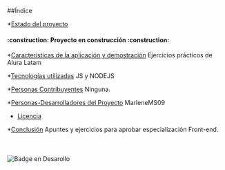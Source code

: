 
##Índice


*[Estado del proyecto](#Estado-del-proyecto)
<h4 align="left">
:construction: Proyecto en construcción :construction:
</h4>

*[Características de la aplicación y demostración](#Características-de-la-aplicación-y-demostración)
Ejercicios prácticos de Alura Latam

*[Tecnologías utilizadas](#tecnologías-utilizadas)
JS y NODEJS

*[Personas Contribuyentes](#personas-contribuyentes)
Ninguna.

*[Personas-Desarrolladores del Proyecto](#personas-desarrolladores)
MarleneMS09
* [Licencia](#licencia)

*[Conclusión](#conclusión)
Apuntes y ejercicios para aprobar especialización Front-end. 
<br>
<br>
<br>
<br>
![Badge en Desarollo](https://img.shields.io/badge/STATUS-EN%20DESAROLLO-green)

